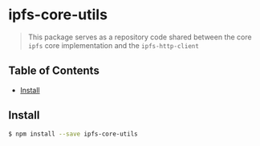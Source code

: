 # ipfs-core-utils <!-- omit in toc -->

> This package serves as a repository code shared between the core `ipfs` core implementation and the `ipfs-http-client`

## Table of Contents <!-- omit in toc -->

- [Install](#install)

## Install

```bash
$ npm install --save ipfs-core-utils
```